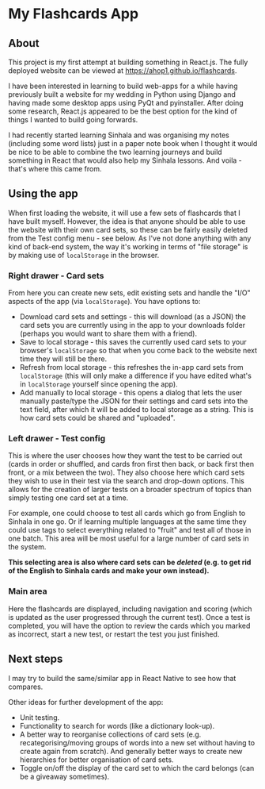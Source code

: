 # My Flashcards App

## About

This project is my first attempt at building something in React.js. The fully deployed website can be viewed at https://ahop1.github.io/flashcards.

I have been interested in learning to build web-apps for a while having previously built a website for my wedding in Python using Django and having made some desktop apps using PyQt and pyinstaller. After doing some research, React.js appeared to be the best option for the kind of things I wanted to build going forwards.

I had recently started learning Sinhala and was organising my notes (including some word lists) just in a paper note book when I thought it would be nice to be able to combine the two learning journeys and build something in React that would also help my Sinhala lessons. And voila - that's where this came from.

## Using the app

When first loading the website, it will use a few sets of flashcards that I have built myself. However, the idea is that anyone should be able to use the website with their own card sets, so these can be fairly easily deleted from the Test config menu - see below. As I've not done anything with any kind of back-end system, the way it's working in terms of "file storage" is by making use of `localStorage` in the browser.

### Right drawer - Card sets

From here you can create new sets, edit existing sets and handle the "I/O" aspects of the app (via `localStorage`). You have options to:
- Download card sets and settings - this will download (as a JSON) the card sets you are currently using in the app to your downloads folder (perhaps you would want to share them with a friend).
- Save to local storage - this saves the currently used card sets to your browser's `localStorage` so that when you come back to the website next time they will still be there.
- Refresh from local storage - this refreshes the in-app card sets from `localStorage` (this will only make a difference if you have edited what's in `localStorage` yourself since opening the app).
- Add manually to local storage - this opens a dialog that lets the user manually paste/type the JSON for their settings and card sets into the text field, after which it will be added to local storage as a string. This is how card sets could be shared and "uploaded".

### Left drawer - Test config

This is where the user chooses how they want the test to be carried out (cards in order or shuffled, and cards fron first then back, or back first then front, or a mix between the two). They also choose here which card sets they wish to use in their test via the search and drop-down options. This allows for the creation of larger tests on a broader spectrum of topics than simply testing one card set at a time.

For example, one could choose to test all cards which go from English to Sinhala in one go. Or if learning multiple languages at the same time they could use tags to select everything related to "fruit" and test all of those in one batch. This area will be most useful for a large number of card sets in the system.

**This selecting area is also where card sets can be *deleted* (e.g. to get rid of the English to Sinhala cards and make your own instead).**

### Main area

Here the flashcards are displayed, including navigation and scoring (which is updated as the user progressed through the current test). Once a test is completed, you will have the option to review the cards which you marked as incorrect, start a new test, or restart the test you just finished.

## Next steps

I may try to build the same/similar app in React Native to see how that compares.

Other ideas for further development of the app:
* Unit testing.
* Functionality to search for words (like a dictionary look-up).
* A better way to reorganise collections of card sets (e.g. recategorising/moving groups of words into a new set without having to create again from scratch). And generally better ways to create new hierarchies for better organisation of card sets.
* Toggle on/off the display of the card set to which the card belongs (can be a giveaway sometimes).